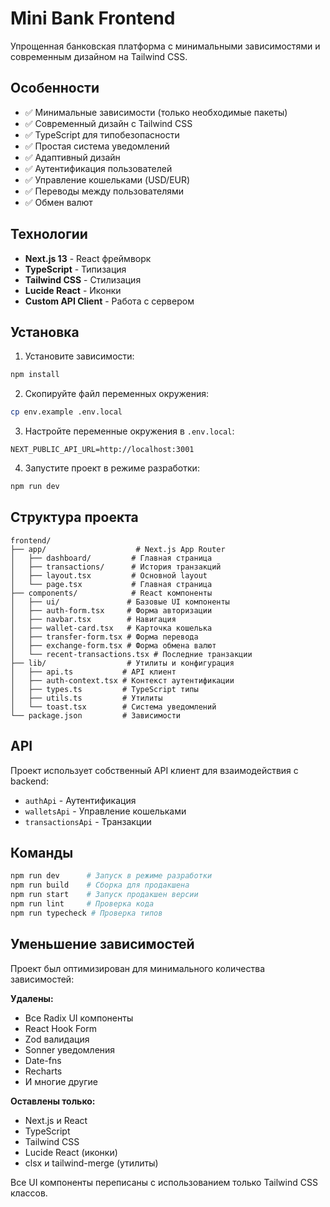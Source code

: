 # Mini Bank Frontend

Упрощенная банковская платформа с минимальными зависимостями и современным дизайном на Tailwind CSS.

## Особенности

- ✅ Минимальные зависимости (только необходимые пакеты)
- ✅ Современный дизайн с Tailwind CSS
- ✅ TypeScript для типобезопасности
- ✅ Простая система уведомлений
- ✅ Адаптивный дизайн
- ✅ Аутентификация пользователей
- ✅ Управление кошельками (USD/EUR)
- ✅ Переводы между пользователями
- ✅ Обмен валют

## Технологии

- **Next.js 13** - React фреймворк
- **TypeScript** - Типизация
- **Tailwind CSS** - Стилизация
- **Lucide React** - Иконки
- **Custom API Client** - Работа с сервером

## Установка

1. Установите зависимости:

```bash
npm install
```

2. Скопируйте файл переменных окружения:

```bash
cp env.example .env.local
```

3. Настройте переменные окружения в `.env.local`:

```
NEXT_PUBLIC_API_URL=http://localhost:3001
```

4. Запустите проект в режиме разработки:

```bash
npm run dev
```

## Структура проекта

```
frontend/
├── app/                    # Next.js App Router
│   ├── dashboard/         # Главная страница
│   ├── transactions/      # История транзакций
│   ├── layout.tsx         # Основной layout
│   └── page.tsx           # Главная страница
├── components/            # React компоненты
│   ├── ui/               # Базовые UI компоненты
│   ├── auth-form.tsx     # Форма авторизации
│   ├── navbar.tsx        # Навигация
│   ├── wallet-card.tsx   # Карточка кошелька
│   ├── transfer-form.tsx # Форма перевода
│   ├── exchange-form.tsx # Форма обмена валют
│   └── recent-transactions.tsx # Последние транзакции
├── lib/                  # Утилиты и конфигурация
│   ├── api.ts           # API клиент
│   ├── auth-context.tsx # Контекст аутентификации
│   ├── types.ts         # TypeScript типы
│   ├── utils.ts         # Утилиты
│   └── toast.tsx        # Система уведомлений
└── package.json         # Зависимости
```

## API

Проект использует собственный API клиент для взаимодействия с backend:

- `authApi` - Аутентификация
- `walletsApi` - Управление кошельками
- `transactionsApi` - Транзакции

## Команды

```bash
npm run dev      # Запуск в режиме разработки
npm run build    # Сборка для продакшена
npm run start    # Запуск продакшен версии
npm run lint     # Проверка кода
npm run typecheck # Проверка типов
```

## Уменьшение зависимостей

Проект был оптимизирован для минимального количества зависимостей:

**Удалены:**

- Все Radix UI компоненты
- React Hook Form
- Zod валидация
- Sonner уведомления
- Date-fns
- Recharts
- И многие другие

**Оставлены только:**

- Next.js и React
- TypeScript
- Tailwind CSS
- Lucide React (иконки)
- clsx и tailwind-merge (утилиты)

Все UI компоненты переписаны с использованием только Tailwind CSS классов.
